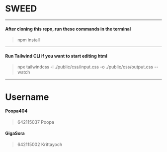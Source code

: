 # SWEED
---
#### After cloning this repo, run these commands in the terminal
> npm install

---
#### Run Tailwind CLI if you want to start editing html
> npx tailwindcss -i ./public/css/input.css -o ./public/css/output.css --watch
---

# Username
#### Poopa404
> 642115037 Poopa 
#### GigaSora
> 642115002 Krittayoch
